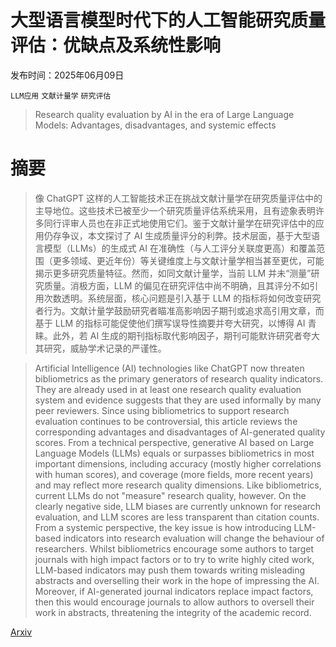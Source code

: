 # 大型语言模型时代下的人工智能研究质量评估：优缺点及系统性影响

发布时间：2025年06月09日

`LLM应用` `文献计量学` `研究评估`

> Research quality evaluation by AI in the era of Large Language Models: Advantages, disadvantages, and systemic effects

# 摘要

> 像 ChatGPT 这样的人工智能技术正在挑战文献计量学在研究质量评估中的主导地位。这些技术已被至少一个研究质量评估系统采用，且有迹象表明许多同行评审人员也在非正式地使用它们。鉴于文献计量学在研究评估中的应用仍存争议，本文探讨了 AI 生成质量评分的利弊。技术层面，基于大型语言模型（LLMs）的生成式 AI 在准确性（与人工评分关联度更高）和覆盖范围（更多领域、更近年份）等关键维度上与文献计量学相当甚至更优，可能揭示更多研究质量特征。然而，如同文献计量学，当前 LLM 并未“测量”研究质量。消极方面，LLM 的偏见在研究评估中尚不明确，且其评分不如引用次数透明。系统层面，核心问题是引入基于 LLM 的指标将如何改变研究者行为。文献计量学鼓励研究者瞄准高影响因子期刊或追求高引用文章，而基于 LLM 的指标可能促使他们撰写误导性摘要并夸大研究，以博得 AI 青睐。此外，若 AI 生成的期刊指标取代影响因子，期刊可能默许研究者夸大其研究，威胁学术记录的严谨性。

> Artificial Intelligence (AI) technologies like ChatGPT now threaten bibliometrics as the primary generators of research quality indicators. They are already used in at least one research quality evaluation system and evidence suggests that they are used informally by many peer reviewers. Since using bibliometrics to support research evaluation continues to be controversial, this article reviews the corresponding advantages and disadvantages of AI-generated quality scores. From a technical perspective, generative AI based on Large Language Models (LLMs) equals or surpasses bibliometrics in most important dimensions, including accuracy (mostly higher correlations with human scores), and coverage (more fields, more recent years) and may reflect more research quality dimensions. Like bibliometrics, current LLMs do not "measure" research quality, however. On the clearly negative side, LLM biases are currently unknown for research evaluation, and LLM scores are less transparent than citation counts. From a systemic perspective, the key issue is how introducing LLM-based indicators into research evaluation will change the behaviour of researchers. Whilst bibliometrics encourage some authors to target journals with high impact factors or to try to write highly cited work, LLM-based indicators may push them towards writing misleading abstracts and overselling their work in the hope of impressing the AI. Moreover, if AI-generated journal indicators replace impact factors, then this would encourage journals to allow authors to oversell their work in abstracts, threatening the integrity of the academic record.

[Arxiv](https://arxiv.org/abs/2506.07748)